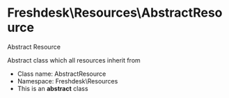 Freshdesk\Resources\AbstractResource
===============

Abstract Resource

Abstract class which all resources inherit from


* Class name: AbstractResource
* Namespace: Freshdesk\Resources
* This is an **abstract** class









